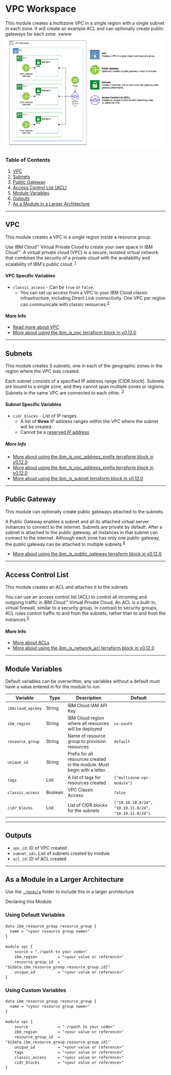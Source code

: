# VPC Workspace

This module creates a multizone VPC in a single region with a single subnet in each zone. It will create an example ACL and can optionally create public gateways for each zone. 
xwww
![Multizone VPC](./.docs/vpc_workspace_module.png)

### Table of Contents

1. [VPC](##VPC)
2. [Subnets](##Subnets)
3. [Public Gateway](##public%20gateway)
4. [Access Control List (ACL)](##Access%20Control%20List)
5. [Module Variables](##module%20variables)
6. [Outputs](##Outputs)
7. [As a Module in a Larger Architecture](##As-a-Module-in-a-Larger-Architecture)

------

## VPC

This module creates a VPC in a single region inside a resource group.

Use IBM Cloud™ Virtual Private Cloud to create your own space in IBM Cloud™. A virtual private cloud (VPC) is a secure, isolated virtual network that combines the security of a private cloud with the availability and scalability of IBM's public cloud. <sup>[1](https://cloud.ibm.com/docs/vpc?topic=vpc-about-vpc)</sup>

#### VPC Specific Variables

- `classic_access` - Can be `true` or `false`. 
    - You can set up access from a VPC to your IBM Cloud classic infrastructure, including Direct Link connectivity. One VPC per region can communicate with classic resources.<sup>[2](https://cloud.ibm.com/docs/vpc?topic=vpc-about-vpc#about-classic-access)</sup>

#### More Info

- [Read more about VPC](https://cloud.ibm.com/docs/vpc?topic=vpc-about-vpc)
- [More about using the ibm_is_vpc terraform block in v0.12.0](https://ibm-cloud.github.io/tf-ibm-docs/v1.1.0/r/is_vpc.html)
-------

## Subnets

This module creates 3 subnets, one in each of the geographic zones in the region where the VPC was created.

Each subnet consists of a specified IP address range (CIDR block). Subnets are bound to a single zone, and they cannot span multiple zones or regions. Subnets in the same VPC are connected to each other. <sup>[3](https://cloud.ibm.com/docs/vpc?topic=vpc-about-networking-for-vpc#subnets-in-the-vpc)</sup>

#### Subnet Specific Variables

- `cidr_blocks` - List of IP ranges
    - A list of **three** IP address ranges within the VPC where the subnet will be created.
    - Cannot be a [reserved IP address](https://cloud.ibm.com/docs/vpc?topic=vpc-about-networking-for-vpc#reserved-ip-addresses)

##### More Info

- [More about using the ibm_is_vpc_address_prefix terraform block in v0.12.0](https://ibm-cloud.github.io/tf-ibm-docs/v1.1.0/r/is_vpc_address_prefix.html)
- [More about using the ibm_is_vpc_address_prefix terraform block in v0.12.0](https://ibm-cloud.github.io/tf-ibm-docs/v1.1.0/r/is_vpc_address_prefix.html)
- [More about using the ibm_is_subnet terraform block in v0.12.0](https://ibm-cloud.github.io/tf-ibm-docs/v1.1.0/r/is_subnet.html)  

-----

## Public Gateway

This module can optionally create public gateways attached to the subnets.

A Public Gateway enables a subnet and all its attached virtual server instances to connect to the internet. Subnets are private by default. After a subnet is attached to the public gateway, all instances in that subnet can connect to the internet. Although each zone has only one public gateway, the public gateway can be attached to multiple subnets.<sup>[4](https://cloud.ibm.com/docs/vpc?topic=vpc-about-networking-for-vpc#public-gateway-for-external-connectivity)</sup>

- [More about using the ibm_is_public_gateway terraform block in v0.12.0](https://ibm-cloud.github.io/tf-ibm-docs/v1.1.0/r/is_public_gateway.html)

-----

## Access Control List

This module creates an ACL and attaches it to the subnets

You can use an access control list (ACL) to control all incoming and outgoing traffic in IBM Cloud™ Virtual Private Cloud. An ACL is a built-in, virtual firewall, similar to a security group. In contrast to security groups, ACL rules control traffic to and from the subnets, rather than to and from the instances.<sup>[5](https://cloud.ibm.com/docs/vpc?topic=vpc-using-acls)

#### More Info

- [More about ACLs](https://cloud.ibm.com/docs/vpc?topic=vpc-using-acls)
- [More about using the ibm_is_network_acl terraform block in v0.12.0](https://ibm-cloud.github.io/tf-ibm-docs/v1.1.0/r/is_network_acl.html)

-----

## Module Variables

Default variables can be overwritten, any variables without a default must have a value entered in for the module to run.

Variable          | Type    | Description                                                               | Default
------------------|---------|---------------------------------------------------------------------------|--------
`ibmcloud_apikey` | String  | IBM Cloud IAM API Key                                                     | 
`ibm_region`      | String  | IBM Cloud region where all resources will be deployed                     | `us-south`
`resource_group`  | String  | Name of resource group to provision resources                             | `default`
`unique_id`       | String  | Prefix for all resources created in the module. Must begin with a letter. | 
`tags`            | List    | A list of tags for resources created                                      | `["multizone-vpc-module"]`
`classic_access`  | Boolean | VPC Classic Access                                                        | `false`
`cidr_blocks`     | List    | List of CIDR blocks for the subnets                                       | `["10.10.10.0/24", "10.10.11.0/24", "10.10.12.0/24"]`

-----

## Outputs

- `vpc_id`: ID of VPC created
- `subnet_ids`: List of subnets created by module
- `acl_id`: ID of ACL created

-----

## As a Module in a Larger Architecture

Use the [`./module`](.module) folder to include this in a larger architecture

Declaring this Module:

### Using Default Variables

```
data ibm_resource_group resource_group {
  name = "<your resource group name>"
}

module vpc {
    source = "./<path to your code>"
    ibm_region         = "<your value or reference>"
    resource_group_id  = "${data.ibm_resource_group.resource_group.id}"
    unique_id          = "<your value or reference>"
}
```

### Using Custom Variables

```
data ibm_resource_group resource_group {
  name = "<your resource group name>"
}

module vpc {
    source             = "./<path to your code>"
    ibm_region         = "<your value or reference>"
    resource_group_id  = "${data.ibm_resource_group.resource_group.id}"
    unique_id          = "<your value or reference>"
    tags               = "<your value or reference>"
    classic_access     = "<your value or reference>"
    cidr_blocks        = "<your value or reference>"
}

```